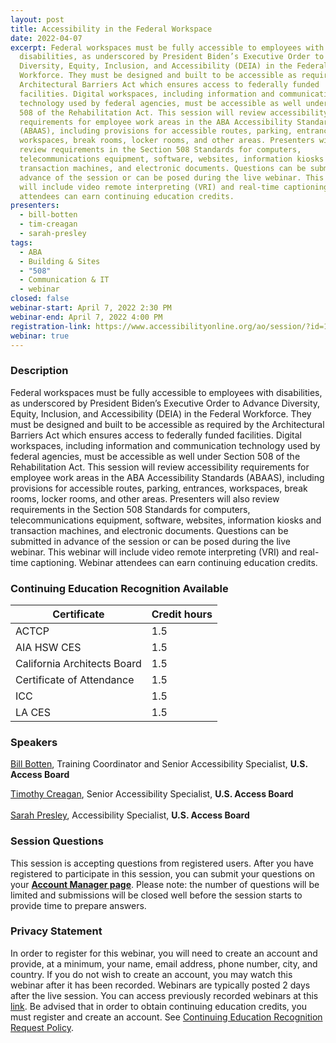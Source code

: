 ```yaml
---
layout: post
title: Accessibility in the Federal Workspace
date: 2022-04-07
excerpt: Federal workspaces must be fully accessible to employees with
  disabilities, as underscored by President Biden’s Executive Order to Advance
  Diversity, Equity, Inclusion, and Accessibility (DEIA) in the Federal
  Workforce. They must be designed and built to be accessible as required by the
  Architectural Barriers Act which ensures access to federally funded
  facilities. Digital workspaces, including information and communication
  technology used by federal agencies, must be accessible as well under Section
  508 of the Rehabilitation Act. This session will review accessibility
  requirements for employee work areas in the ABA Accessibility Standards
  (ABAAS), including provisions for accessible routes, parking, entrances,
  workspaces, break rooms, locker rooms, and other areas. Presenters will also
  review requirements in the Section 508 Standards for computers,
  telecommunications equipment, software, websites, information kiosks and
  transaction machines, and electronic documents. Questions can be submitted in
  advance of the session or can be posed during the live webinar. This webinar
  will include video remote interpreting (VRI) and real-time captioning. Webinar
  attendees can earn continuing education credits.
presenters:
  - bill-botten
  - tim-creagan
  - sarah-presley
tags:
  - ABA
  - Building & Sites
  - "508"
  - Communication & IT
  - webinar
closed: false
webinar-start: April 7, 2022 2:30 PM
webinar-end: April 7, 2022 4:00 PM
registration-link: https://www.accessibilityonline.org/ao/session/?id=110999
webinar: true
---
```

### Description

Federal workspaces must be fully accessible to employees with disabilities, as underscored by President Biden’s Executive Order to Advance Diversity, Equity, Inclusion, and Accessibility (DEIA) in the Federal Workforce. They must be designed and built to be accessible as required by the Architectural Barriers Act which ensures access to federally funded facilities. Digital workspaces, including information and communication technology used by federal agencies, must be accessible as well under Section 508 of the Rehabilitation Act. This session will review accessibility requirements for employee work areas in the ABA Accessibility Standards (ABAAS), including provisions for accessible routes, parking, entrances, workspaces, break rooms, locker rooms, and other areas. Presenters will also review requirements in the Section 508 Standards for computers, telecommunications equipment, software, websites, information kiosks and transaction machines, and electronic documents. Questions can be submitted in advance of the session or can be posed during the live webinar. This webinar will include video remote interpreting (VRI) and real-time captioning. Webinar attendees can earn continuing education credits.

### Continuing Education Recognition Available

| **Certificate**             | **Credit hours** |
| --------------------------- | ---------------- |
| ACTCP                       | 1.5              |
| AIA HSW CES                 | 1.5              |
| California Architects Board | 1.5              |
| Certificate of Attendance   | 1.5              |
| ICC                         | 1.5              |
| LA CES                      | 1.5              |

### Speakers

[Bill Botten](https://www.accessibilityonline.org/ao/speakers/10008/?ret=speakers), Training Coordinator and Senior Accessibility Specialist, **U.S. Access Board**

[Timothy Creagan](https://www.accessibilityonline.org/speakers/speaker.aspx?id=10120&ret=Accessibility%20in%20the%20Federal%20Workspace), Senior Accessibility Specialist, **U.S. Access Board**\
\
[Sarah Presley](https://www.accessibilityonline.org/speakers/speaker.aspx?id=10778&ret=Accessibility%20in%20the%20Federal%20Workspace), Accessibility Specialist, **U.S. Access Board**

### Session Questions

This session is accepting questions from registered users. After you have registered to participate in this session, you can submit your questions on your **[Account Manager page](https://www.accessibilityonline.org/ao/accountManager/110952)**. Please note: the number of questions will be limited and submissions will be closed well before the session starts to provide time to prepare answers.

### Privacy Statement

In order to register for this webinar, you will need to create an account and provide, at a minimum, your name, email address, phone number, city, and country. If you do not wish to create an account, you may watch this webinar after it has been recorded. Webinars are typically posted 2 days after the live session. You can access previously recorded webinars at this [link](https://www.accessibilityonline.org/ao/archives/). Be advised that in order to obtain continuing education credits, you must register and create an account. See [Continuing Education Recognition Request Policy](https://www.accessibilityonline.org/continuing-education/CEUDetails.aspx).